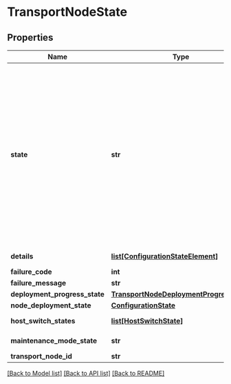 # TransportNodeState

## Properties
Name | Type | Description | Notes
------------ | ------------- | ------------- | -------------
**state** | **str** | Gives details of state of desired configuration. Additional enums with more details on progress/success/error states are sent for edge node. The success states are NODE_READY and TRANSPORT_NODE_READY, pending states are {VM_DEPLOYMENT_QUEUED, VM_DEPLOYMENT_IN_PROGRESS, REGISTRATION_PENDING} and other values indicate failures. \&quot;in_sync\&quot; state indicates that the desired configuration has been received by the host to which it applies, but is not yet in effect. When the configuration is actually in effect, the state will change to \&quot;success\&quot;. Please note, failed state is deprecated.  | [optional] 
**details** | [**list[ConfigurationStateElement]**](ConfigurationStateElement.md) | Array of configuration state of various sub systems | [optional] 
**failure_code** | **int** | Error code | [optional] 
**failure_message** | **str** | Error message in case of failure | [optional] 
**deployment_progress_state** | [**TransportNodeDeploymentProgressState**](TransportNodeDeploymentProgressState.md) |  | [optional] 
**node_deployment_state** | [**ConfigurationState**](ConfigurationState.md) |  | [optional] 
**host_switch_states** | [**list[HostSwitchState]**](HostSwitchState.md) | States of HostSwitches on the host | [optional] 
**maintenance_mode_state** | **str** | the present realized maintenance mode state | [optional] 
**transport_node_id** | **str** | Unique Id of the TransportNode | [optional] 

[[Back to Model list]](../README.md#documentation-for-models) [[Back to API list]](../README.md#documentation-for-api-endpoints) [[Back to README]](../README.md)

